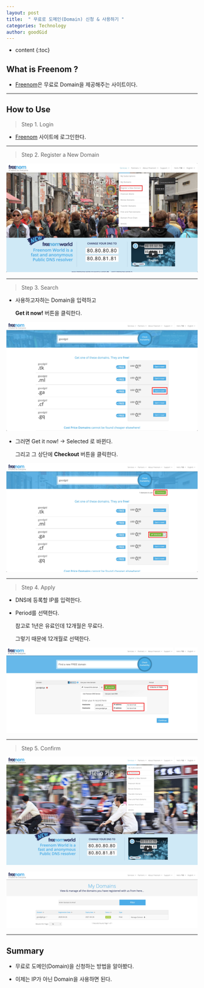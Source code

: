 ```yaml
---
layout: post
title:  " 무료로 도메인(Domain) 신청 & 사용하기 "
categories: Technology
author: goodGid
---
```

* content
{:toc}

## What is Freenom ?

* [Freenom](https://www.freenom.com/en/index.html)은 무료로 Domain을 제공해주는 사이트이다.

---




## How to Use 

> Step 1. Login

* [Freenom](https://www.freenom.com/en/index.html) 사이트에 로그인한다.

---


>  Step 2. Register a New Domain

![](/assets/img/posts/freenom_1.png)

---

> Step 3. Search

* 사용하고자하는 Domain을 입력하고 

  **Get it now!** 버튼을 클릭한다.

![](/assets/img/posts/freenom_2.png)

* 그러면 Get it now! -> Selected 로 바뀐다.

  그리고 그 상단에 **Checkout** 버튼을 클릭한다.

![](/assets/img/posts/freenom_3.png)


---

> Step 4. Apply 

* DNS에 등록할 IP를 입력한다.

* Period를 선택한다.

  참고로 1년은 유료인데 12개월은 무료다.

  그렇기 때문에 12개월로 선택한다.

![](/assets/img/posts/freenom_4.png)

---

> Step 5. Confirm

![](/assets/img/posts/freenom_5.png)

![](/assets/img/posts/freenom_6.png)


---


## Summary

* 무료로 도메인(Domain)을 신청하는 방법을 알아봤다.

* 이제는 IP가 아닌 Domain을 사용하면 된다.